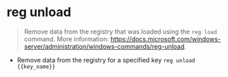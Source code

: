 # reg unload
> Remove data from the registry that was loaded using the `reg load` command.
> More information: <https://docs.microsoft.com/windows-server/administration/windows-commands/reg-unload>.

- Remove data from the registry for a specified key
`reg unload {{key_name}}`

